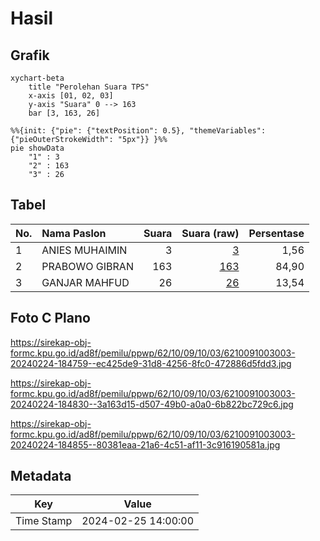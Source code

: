 # Hasil

## Grafik

```mermaid
xychart-beta
    title "Perolehan Suara TPS"
    x-axis [01, 02, 03]
    y-axis "Suara" 0 --> 163
    bar [3, 163, 26]
```

```mermaid
%%{init: {"pie": {"textPosition": 0.5}, "themeVariables": {"pieOuterStrokeWidth": "5px"}} }%%
pie showData
    "1" : 3
    "2" : 163
    "3" : 26
```

## Tabel

| No. | Nama Paslon    | Suara | Suara (raw) | Persentase |
|:--- |:-------------- | -----:| -----------:| ----------:|
| 1   | ANIES MUHAIMIN | 3     | [3][p-1]    | 1,56       |
| 2   | PRABOWO GIBRAN | 163   | [163][p-2]  | 84,90      |
| 3   | GANJAR MAHFUD  | 26    | [26][p-3]   | 13,54      |


[p-1]: https://github.com/gigit-pemilu/pemilu-2024-62-kalimantan-tengah/blob/main/pilpres/hitung-suara/sub/62-kalimantan-tengah/sub/10-gunung-mas/sub/09-miri-manasa/sub/1003-tumbang-napoi/sub/003-tps/sub/paslon-1.txt
[p-2]: https://github.com/gigit-pemilu/pemilu-2024-62-kalimantan-tengah/blob/main/pilpres/hitung-suara/sub/62-kalimantan-tengah/sub/10-gunung-mas/sub/09-miri-manasa/sub/1003-tumbang-napoi/sub/003-tps/sub/paslon-2.txt
[p-3]: https://github.com/gigit-pemilu/pemilu-2024-62-kalimantan-tengah/blob/main/pilpres/hitung-suara/sub/62-kalimantan-tengah/sub/10-gunung-mas/sub/09-miri-manasa/sub/1003-tumbang-napoi/sub/003-tps/sub/paslon-3.txt

## Foto C Plano

https://sirekap-obj-formc.kpu.go.id/ad8f/pemilu/ppwp/62/10/09/10/03/6210091003003-20240224-184759--ec425de9-31d8-4256-8fc0-472886d5fdd3.jpg

https://sirekap-obj-formc.kpu.go.id/ad8f/pemilu/ppwp/62/10/09/10/03/6210091003003-20240224-184830--3a163d15-d507-49b0-a0a0-6b822bc729c6.jpg

https://sirekap-obj-formc.kpu.go.id/ad8f/pemilu/ppwp/62/10/09/10/03/6210091003003-20240224-184855--80381eaa-21a6-4c51-af11-3c916190581a.jpg


## Metadata

| Key        | Value               |
| ---------- | ------------------- |
| Time Stamp | 2024-02-25 14:00:00 |



